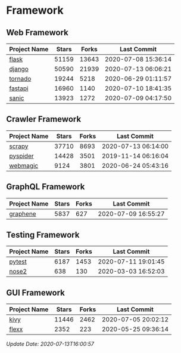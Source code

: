 # Framework

## Web Framework

| Project Name | Stars | Forks | Last Commit |
| ------------ | ----- | ----- | ----------- |
| [flask](https://github.com/pallets/flask) | 51159 | 13643 | 2020-07-08 15:36:14 |
| [django](https://github.com/django/django) | 50590 | 21939 | 2020-07-13 06:06:21 |
| [tornado](https://github.com/tornadoweb/tornado) | 19244 | 5218 | 2020-06-29 01:11:57 |
| [fastapi](https://github.com/tiangolo/fastapi) | 16960 | 1140 | 2020-07-10 18:41:35 |
| [sanic](https://github.com/huge-success/sanic) | 13923 | 1272 | 2020-07-09 04:17:50 |

## Crawler Framework

| Project Name | Stars | Forks | Last Commit |
| ------------ | ----- | ----- | ----------- |
| [scrapy](https://github.com/scrapy/scrapy) | 37710 | 8693 | 2020-07-13 06:14:00 |
| [pyspider](https://github.com/binux/pyspider) | 14428 | 3501 | 2019-11-14 06:16:04 |
| [webmagic](https://github.com/code4craft/webmagic) | 9124 | 3801 | 2020-06-24 05:43:16 |

## GraphQL Framework

| Project Name | Stars | Forks | Last Commit |
| ------------ | ----- | ----- | ----------- |
| [graphene](https://github.com/graphql-python/graphene) | 5837 | 627 | 2020-07-09 16:55:27 |

## Testing Framework

| Project Name | Stars | Forks | Last Commit |
| ------------ | ----- | ----- | ----------- |
| [pytest](https://github.com/pytest-dev/pytest) | 6187 | 1453 | 2020-07-11 19:01:45 |
| [nose2](https://github.com/nose-devs/nose2) | 638 | 130 | 2020-03-03 16:52:03 |

## GUI Framework

| Project Name | Stars | Forks | Last Commit |
| ------------ | ----- | ----- | ----------- |
| [kivy](https://github.com/kivy/kivy) | 11446 | 2462 | 2020-07-05 20:02:12 |
| [flexx](https://github.com/flexxui/flexx) | 2352 | 223 | 2020-05-25 09:36:14 |

*Update Date: 2020-07-13T16:00:57*